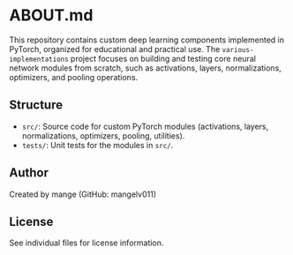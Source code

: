 # ABOUT.md

This repository contains custom deep learning components implemented in PyTorch, organized for educational and practical use. The `various-implementations` project focuses on building and testing core neural network modules from scratch, such as activations, layers, normalizations, optimizers, and pooling operations.

## Structure
- `src/`: Source code for custom PyTorch modules (activations, layers, normalizations, optimizers, pooling, utilities).
- `tests/`: Unit tests for the modules in `src/`.

## Author
Created by mange (GitHub: mangelv011)

## License
See individual files for license information.
